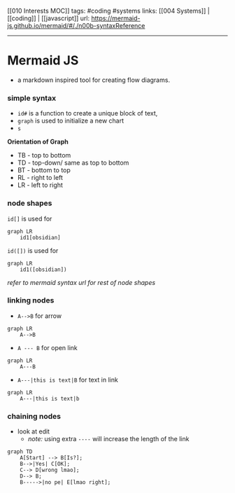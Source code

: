 [[010 Interests MOC]]
tags: #coding #systems
links: [[004 Systems]] | [[coding]] | [[javascript]]
url: https://mermaid-js.github.io/mermaid/#/./n00b-syntaxReference

--- 
# Mermaid JS
- a markdown inspired tool for creating flow diagrams.

### simple syntax
- `id#` is a function to create a  unique block of text, 
- `graph` is used to initialize a new chart
- `s`

**Orientation of Graph**
-   TB - top to bottom
-   TD - top-down/ same as top to bottom
-   BT - bottom to top
-   RL - right to left
-   LR - left to right


### node shapes
`id[]` is used for 
```mermaid
graph LR
	id1[obsidian]
```

`id([])` is used for 
```mermaid
graph LR
	id1([obsidian])
```

*refer to mermaid syntax url for rest of node shapes*

### linking nodes
- `A-->B` for arrow
```mermaid
graph LR
	A-->B
```

- `A --- B` for open link
```mermaid
graph LR
	A---B
```
- `A---|this is text|B` for text in link
```mermaid
graph LR
	A---|this is text|b
```

### chaining nodes 
- look at edit
   - *note:* using extra `----` will increase the length of the link
```mermaid
graph TD
	A[Start] --> B[Is?];
	B-->|Yes| C[OK];
	C--> D[wrong lmao];
	D--> B;
	B----->|no pe| E[lmao right];
```